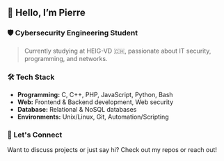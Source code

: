 ## 👋 Hello, I’m Pierre

### 🛡️ Cybersecurity Engineering Student

> Currently studying at HEIG-VD 🇨🇭, passionate about IT security, programming, and networks.

### 🛠 Tech Stack

- **Programming:** C, C++, PHP, JavaScript, Python, Bash
- **Web:** Frontend & Backend development, Web security
- **Database:** Relational & NoSQL databases
- **Environments:** Unix/Linux, Git, Automation/Scripting

### 🌱 Let's Connect

Want to discuss projects or just say hi? Check out my repos or reach out!
